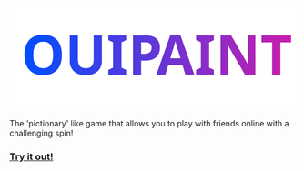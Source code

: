 ## <p align= "center">![](/README%20_files/ouipaint.svg)</p>

The 'pictionary' like game that allows you to play with friends online with a challenging spin!
### [Try it out!](https://ouipaint.app)

